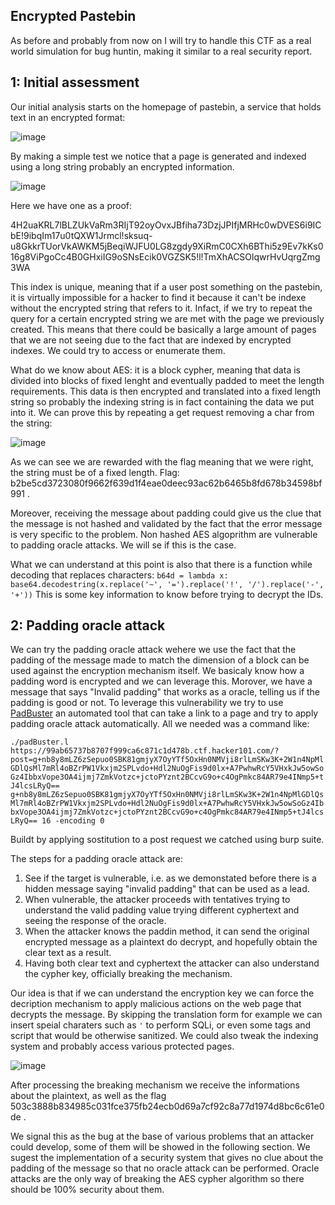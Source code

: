 ## Encrypted Pastebin

As before and probably from now on I will try to handle this CTF as a real world simulation for bug huntin, making it similar to a real security report. 

## 1: Initial assessment

Our initial analysis starts on the homepage of pastebin, a service that holds text in an encrypted format: 

![image](https://github.com/RBraga-droid/hacker101-CTFs/assets/62329743/59ff171a-718c-4f85-bf8f-a4bcfc50076f)

By making a simple test we notice that a page is generated and indexed using a long string probably an encrypted information. 

![image](https://github.com/RBraga-droid/hacker101-CTFs/assets/62329743/35b8dde9-ac14-4989-91b2-39059e81a78e)

Here we have one as a proof: 

4H2uaKRL7lBLZUkVaRm3RIjT92oyOvxJBfiha73DzjJPIfjMRHc0wDVES6i9ICbE!9ibqIm17u0tQXW1Jrmcl!sksuq-u8GkkrTUorVkAWKM5jBeqiWJFU0LG8zgdy9XiRmC0CXh6BThi5z9Ev7kKs016g8ViPgoCc4B0GHxiIG9oSNsEcik0VGZSK5!l!TmXhACSOlqwrHvUqrgZmg3WA

This index is unique, meaning that if a user post something on the pastebin, it is virtually impossible for a hacker to find it because it can't be indexe without the encrypted string that refers to it. Infact, if we try to repeat the query for a certain encrypted string we are met with the page we previously created. This means that there could be basically a large amount of pages that we are not seeing due to the fact that are indexed by encrypted indexes. We could try to access or enumerate them. 

What do we know about AES: it is a block cypher, meaning that data is divided into blocks of fixed lenght and eventually padded to meet the length requirements. This data is then encrypted and translated into a fixed length string so probably the indexing string is in fact containing the data we put into it. We can prove this by repeating a get request removing a char from the string:

![image](https://github.com/RBraga-droid/hacker101-CTFs/assets/62329743/ad8a8a46-733b-4ec5-bfdd-bab2b86c5372)

As we can see we are rewarded with the flag meaning that we were right, the string must be of a fixed length. Flag: b2be5cd3723080f9662f639d1f4eae0deec93ac62b6465b8fd678b34598bf991 .  

Moreover, receiving the message about padding could give us the clue that the message is not hashed and validated by the fact that the error message is very specific to the problem. Non hashed AES algoprithm are vulnerable to padding oracle attacks. We will se if this is the case. 

What we can understand at this point is also that there is a function while decoding that replaces characters: `b64d = lambda x: base64.decodestring(x.replace('~', '=').replace('!', '/').replace('-', '+'))` This is some key information to know before trying to decrypt the IDs.  

## 2: Padding oracle attack

We can try the padding oracle attack wehere we use the fact that the padding of the message made to match the dimension of a block can be used against the encryption mechanism itself. We basicaly know how a padding word is encrypted and we can leverage this. Morover, we have a message that says "Invalid padding" that works as a oracle, telling us if the padding is good or not. To leverage this vulnerability we try to use [PadBuster](https://github.com/AonCyberLabs/PadBuster) an automated tool that can take a link to a page and try to apply padding oracle attack automatically. All we needed was a command like:

`./padBuster.l https://99ab65737b8707f999ca6c871c1d478b.ctf.hacker101.com/?post=g+nb8y8mLZ6zSepuo0SBK81gmjyX7OyYTf5OxHn0NMVji8rlLmSKw3K+2W1n4NpMlGDlQsMl7mRl4oBZrPW1Vkxjm2SPLvdo+Hdl2NuOgFis9d0lx+A7PwhwRcY5VHxkJw5owSoGz4IbbxVope3OA4ijmj7ZmkVotzc+jctoPYznt2BCcvG9o+c4OgPmkc84AR79e4INmp5+tJ4lcsLRyQ== g+nb8y8mLZ6zSepuo0SBK81gmjyX7OyYTf5OxHn0NMVji8rlLmSKw3K+2W1n4NpMlGDlQsMl7mRl4oBZrPW1Vkxjm2SPLvdo+Hdl2NuOgFis9d0lx+A7PwhwRcY5VHxkJw5owSoGz4IbbxVope3OA4ijmj7ZmkVotzc+jctoPYznt2BCcvG9o+c4OgPmkc84AR79e4INmp5+tJ4lcsLRyQ== 16 -encoding 0`

Buildt by applying sostitution to a post request we catched using burp suite. 

The steps for a padding oracle attack are:

1. See if the target is vulnerable, i.e. as we demonstated before there is a hidden message saying "invalid padding" that can be used as a lead.
2. When vulnerable, the attacker proceeds with tentatives trying to understand the valid padding value trying different cyphertext and seeing the response of the oracle.
3. When the attacker knows the paddin method, it can send the original encrypted message as a plaintext do decrypt, and hopefully obtain the clear text as a result.
4. Having both clear text and cyphertext the attacker can also understand the cypher key, officially breaking the mechanism.

Our idea is that if we can understand the encryption key we can force the decription mechanism to apply malicious actions on the web page that decrypts the message. By skipping the translation form for example we can insert speial charaters such as `'` to perform SQLi, or even some tags and script that would be otherwise sanitized. We could also tweak the indexing system and probably access various protected pages. 

![image](https://github.com/RBraga-droid/hacker101-CTFs/assets/62329743/5f0ceb45-5085-45e4-85cd-120a6812ec73)

After processing the breaking mechanism we receive the informations about the plaintext, as well as the flag 503c3888b834985c031fce375fb24ecb0d69a7cf92c8a77d1974d8bc6c61e0de .

We signal this as the bug at the base of various problems that an attacker could develop, some of them will be showed in the following section. We sugest the implementation of a security system that gives no clue about the padding of the message so that no oracle attack can be performed. Oracle attacks are the only way of breaking the AES cypher algorithm so there should be 100% security about them. 


